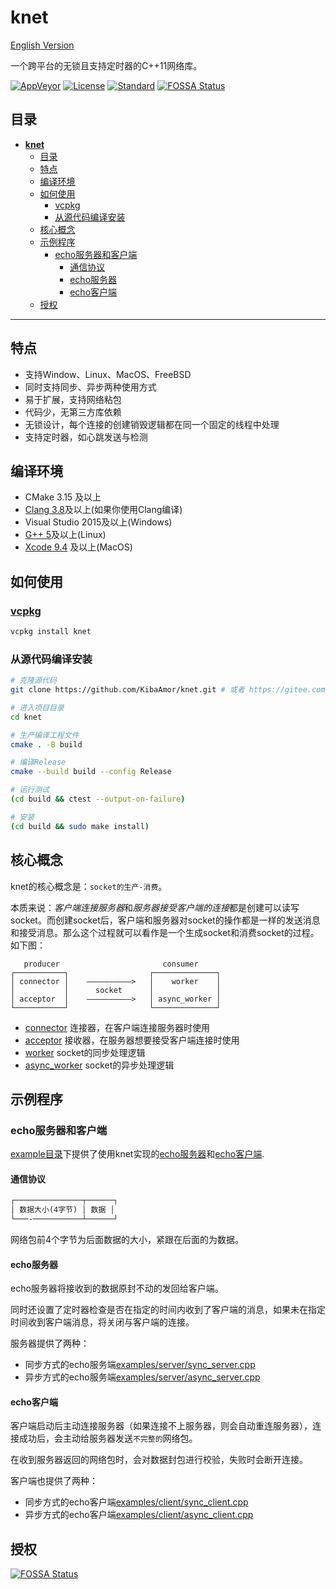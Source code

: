 # **knet**

[English Version](./README.md)

一个跨平台的无锁且支持定时器的C++11网络库。

[![AppVeyor](https://img.shields.io/appveyor/build/kibaamor/knet/master?label=AppVeyor&style=flat-square)](https://ci.appveyor.com/project/KibaAmor/knet)
[![License](https://img.shields.io/github/license/kibaamor/knet?label=License&style=flat-square)](./LICENSE)
[![Standard](https://img.shields.io/badge/C++-11-blue.svg?style=flat-square)](https://github.com/kibaamor/knet)
[![FOSSA Status](https://app.fossa.com/api/projects/git%2Bgithub.com%2FKibaAmor%2Fknet.svg?type=shield)](https://app.fossa.com/projects/git%2Bgithub.com%2FKibaAmor%2Fknet?ref=badge_shield)

## 目录

- [**knet**](#knet)
  - [目录](#目录)
  - [特点](#特点)
  - [编译环境](#编译环境)
  - [如何使用](#如何使用)
    - [vcpkg](#vcpkg)
    - [从源代码编译安装](#从源代码编译安装)
  - [核心概念](#核心概念)
  - [示例程序](#示例程序)
    - [echo服务器和客户端](#echo服务器和客户端)
      - [通信协议](#通信协议)
      - [echo服务器](#echo服务器)
      - [echo客户端](#echo客户端)
  - [授权](#授权)

--------

## 特点

- 支持Window、Linux、MacOS、FreeBSD
- 同时支持同步、异步两种使用方式
- 易于扩展，支持网络粘包
- 代码少，无第三方库依赖
- 无锁设计，每个连接的创建销毁逻辑都在同一个固定的线程中处理
- 支持定时器，如心跳发送与检测

## 编译环境

- CMake 3.15 及以上
- [Clang 3.8](http://clang.llvm.org/cxx_status.html)及以上(如果你使用Clang编译)
- Visual Studio 2015及以上(Windows)
- [G++ 5](https://gcc.gnu.org/gcc-5/changes.html#libstdcxx)及以上(Linux)
- [Xcode 9.4](https://stackoverflow.com/questions/28094794/why-does-apple-clang-disallow-c11-thread-local-when-official-clang-supports) 及以上(MacOS)

## 如何使用

### [vcpkg](https://github.com/microsoft/vcpkg)

```bash
vcpkg install knet
```

### 从源代码编译安装

```bash
# 克隆源代码
git clone https://github.com/KibaAmor/knet.git # 或者 https://gitee.com/kibaamor/knet.git

# 进入项目目录
cd knet

# 生产编译工程文件
cmake . -B build

# 编译Release
cmake --build build --config Release

# 运行测试
(cd build && ctest --output-on-failure)

# 安装
(cd build && sudo make install)
```

## 核心概念

knet的核心概念是：`socket的生产-消费`。

本质来说：*客户端连接服务器*和*服务器接受客户端的连接*都是创建可以读写socket。而创建socket后，客户端和服务器对socket的操作都是一样的发送消息和接受消息。那么这个过程就可以看作是一个生成socket和消费socket的过程。如下图：

```text
   producer                       consumer
┌───────────┐                  ┌──────────────┐
│ connector │    ——————————>   │    worker    │
│           │      socket      │              │
│ acceptor  │    ——————————>   │ async_worker │
└───────────┘                  └──────────────┘
```

- [connector](./src/kconnector.cpp) 连接器，在客户端连接服务器时使用
- [acceptor](./src/kacceptor.cpp) 接收器，在服务器想要接受客户端连接时使用
- [worker](./src/kworker.cpp) socket的同步处理逻辑
- [async_worker](./src/kworker.cpp) socket的异步处理逻辑

## 示例程序

### echo服务器和客户端

[example目录](./examples/)下提供了使用knet实现的[echo服务器](./examples/server)和[echo客户端](./examples/client).

#### 通信协议

```txt
┌───────────────┬──────┐
│ 数据大小(4字节) │ 数据 │
└───-───────────┴──────┘
```

网络包前4个字节为后面数据的大小，紧跟在后面的为数据。

#### echo服务器

echo服务器将接收到的数据原封不动的发回给客户端。

同时还设置了定时器检查是否在指定的时间内收到了客户端的消息，如果未在指定时间收到客户端消息，将关闭与客户端的连接。

服务器提供了两种：

- 同步方式的echo服务端[examples/server/sync_server.cpp](./examples/server/sync_server.cpp)
- 异步方式的echo服务端[examples/server/async_server.cpp](./examples/server/async_server.cpp)

#### echo客户端

客户端启动后主动连接服务器（如果连接不上服务器，则会自动重连服务器），连接成功后，会主动给服务器发送`不完整的`网络包。

在收到服务器返回的网络包时，会对数据封包进行校验，失败时会断开连接。

客户端也提供了两种：

- 同步方式的echo客户端[examples/client/sync_client.cpp](./examples/client/sync_client.cpp)
- 异步方式的echo客户端[examples/client/async_client.cpp](./examples/client/async_client.cpp)

## 授权

[![FOSSA Status](https://app.fossa.com/api/projects/git%2Bgithub.com%2FKibaAmor%2Fknet.svg?type=large)](https://app.fossa.com/projects/git%2Bgithub.com%2FKibaAmor%2Fknet?ref=badge_large)

